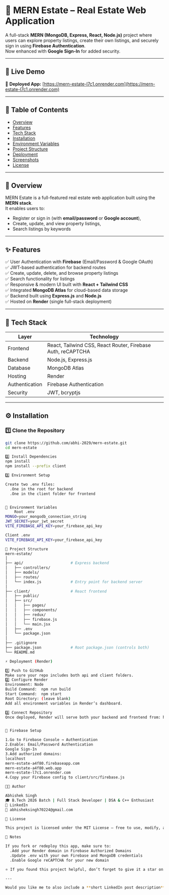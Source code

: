 # 🏡 MERN Estate – Real Estate Web Application

A full-stack **MERN (MongoDB, Express, React, Node.js)** project where users can explore property listings, create their own listings, and securely sign in using **Firebase Authentication**.  
Now enhanced with **Google Sign-In** for added security.  

---

## 🚀 Live Demo
🔗 **Deployed App:** [https://mern-estate-l7c1.onrender.com](https://mern-estate-l7c1.onrender.com)

---

## 📖 Table of Contents
- [Overview](#overview)
- [Features](#features)
- [Tech Stack](#tech-stack)
- [Installation](#installation)
- [Environment Variables](#environment-variables)
- [Project Structure](#project-structure)
- [Deployment](#deployment)
- [Screenshots](#screenshots)
- [License](#license)

---

## 🧩 Overview
MERN Estate is a full-featured real estate web application built using the **MERN stack**.  
It enables users to:
- Register or sign in (with **email/password** or **Google account**),
- Create, update, and view property listings,
- Search listings by keywords

---

## ✨ Features
✅ User Authentication with **Firebase** (Email/Password & Google OAuth)   
✅ JWT-based authentication for backend routes  
✅ Create, update, delete, and browse property listings  
✅ Search functionality for listings  
✅ Responsive & modern UI built with **React + Tailwind CSS**  
✅ Integrated **MongoDB Atlas** for cloud-based data storage  
✅ Backend built using **Express.js** and **Node.js**  
✅ Hosted on **Render** (single full-stack deployment)

---

## 🧠 Tech Stack
| Layer | Technology |
|-------|-------------|
| Frontend | React, Tailwind CSS, React Router, Firebase Auth, reCAPTCHA |
| Backend | Node.js, Express.js |
| Database | MongoDB Atlas |
| Hosting | Render |
| Authentication | Firebase Authentication |
| Security | JWT, bcryptjs |

---

## ⚙️ Installation

### 1️⃣ Clone the Repository
```bash
git clone https://github.com/abhi-2029/mern-estate.git
cd mern-estate

2️⃣ Install Dependencies
npm install
npm install --prefix client

3️⃣ Environment Setup

Create two .env files:
  .One in the root for backend
  .One in the client folder for frontend


🔐 Environment Variables
    Root .env
MONGO=your_mongodb_connection_string
JWT_SECRET=your_jwt_secret
VITE_FIREBASE_API_KEY=your_firebase_api_key

Client .env
VITE_FIREBASE_API_KEY=your_firebase_api_key

🧱 Project Structure
mern-estate/
│
├── api/                     # Express backend
│   ├── controllers/
│   ├── models/
│   ├── routes/
│   └── index.js             # Entry point for backend server
│
├── client/                  # React frontend
│   ├── public/
│   ├── src/
│   │   ├── pages/
│   │   ├── components/
│   │   ├── redux/
│   │   ├── firebase.js
│   │   └── main.jsx
│   ├── .env
│   └── package.json
│
├── .gitignore
├── package.json             # Root package.json (controls both)
└── README.md

⚡ Deployment (Render)

1️⃣ Push to GitHub
Make sure your repo includes both api and client folders.
2️⃣ Configure Render
Environment: Node
Build Command:  npm run build
Start Command:  npm start
Root Directory: (leave blank)
Add all environment variables in Render’s dashboard.

3️⃣ Connect Repository
Once deployed, Render will serve both your backend and frontend from: https://your-app-name.onrender.com


🧰 Firebase Setup

1.Go to Firebase Console → Authentication
2.Enable: Email/Password Authentication
Google Sign-In
3.Add authorized domains:
localhost
mern-estate-a4f80.firebaseapp.com
mern-estate-a4f80.web.app
mern-estate-l7c1.onrender.com
4.Copy your Firebase config to client/src/firebase.js

🧑‍💻 Author

Abhishek Singh
🎓 B.Tech 2026 Batch | Full Stack Developer | DSA & C++ Enthusiast
🔗 LinkedIn
📧 abhisheksingh70224@gmail.com

🪪 License

This project is licensed under the MIT License – free to use, modify, and distribute.

💬 Notes

If you fork or redeploy this app, make sure to:
  .Add your Render domain in Firebase Authorized Domains
  .Update .env with your own Firebase and MongoDB credentials
  .Enable Google reCAPTCHA for your new domain

⭐ If you found this project helpful, don’t forget to give it a star on GitHub!

---

Would you like me to also include a **short LinkedIn post description** to announce this project professionally (for better engagement)?


